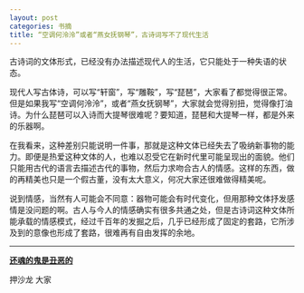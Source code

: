 ```yaml
---
layout: post
categories: 书摘
title: “空调何泠泠”或者“燕女抚钢琴”，古诗词写不了现代生活
---
```


古诗词的文体形式，已经没有办法描述现代人的生活，它只能处于一种失语的状态。

现代人写古体诗，可以写“轩窗”，写“雕鞍”，写“琵琶”，大家看了都觉得很正常。但是如果我写“空调何泠泠”，或者“燕女抚钢琴”，大家就会觉得别扭，觉得像打油诗。为什么琵琶可以入诗而大提琴很难呢？要知道，琵琶和大提琴一样，都是外来的乐器啊。

在我看来，这种差别只能说明一件事，那就是这种文体已经失去了吸纳新事物的能力。即便是热爱这种文体的人，也难以忍受它在新时代里可能呈现出的面貌。他们只能用古代的语言去描述古代的事物，然后力求吻合古人的情感。这样的东西，做的再精美也只是一个假古董，没有太大意义，何况大家还很难做得精美呢。

说到情感，当然有人可能会不同意：器物可能会有时代变化，但用那种文体抒发感情是没问题的啊。古人与今人的情感确实有很多共通之处，但是古诗词这种文体所能承载的情感模式，经过千百年的发掘之后，几乎已经形成了固定的套路，它所涉及到的意像也形成了套路，很难再有自由发挥的余地。

---

**[还魂的鬼是丑恶的](http://www.anyv.net/index.php/article-1092265)**

押沙龙 大家